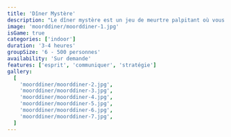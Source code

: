 ```yaml
---
title: 'Dîner Mystère'
description: "Le dîner mystère est un jeu de meurtre palpitant où vous devez découvrir l'identité d'un meurtrier impitoyable."
image: 'moorddiner/moorddiner-1.jpg'
isGame: true
categories: ['indoor']
duration: '3-4 heures'
groupSize: '6 - 500 personnes'
availability: 'Sur demande'
features: ['esprit', 'communiquer', 'stratégie']
gallery:
  [
    'moorddiner/moorddiner-2.jpg',
    'moorddiner/moorddiner-3.jpg',
    'moorddiner/moorddiner-4.jpg',
    'moorddiner/moorddiner-5.jpg',
    'moorddiner/moorddiner-6.jpg',
    'moorddiner/moorddiner-7.jpg',
  ]
---
```

